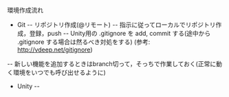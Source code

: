 環境作成流れ
- Git
-- リポジトリ作成(@リモート)
-- 指示に従ってローカルでリポジトリ作成，登録，push
-- Unity用の .gitignore を add, commit する(途中から .gitignore する場合は然るべき対処をする)
    (参考: http://vdeep.net/gitignore)

-- 新しい機能を追加するときはbranch切って，そっちで作業しておく(正常に動く環境をいつでも呼び出せるように)

- Unity
-- 


